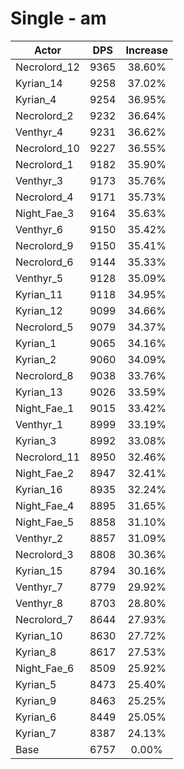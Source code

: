 # Single - am
| Actor | DPS | Increase |
|---|:---:|:---:|
|Necrolord_12|9365|38.60%|
|Kyrian_14|9258|37.02%|
|Kyrian_4|9254|36.95%|
|Necrolord_2|9232|36.64%|
|Venthyr_4|9231|36.62%|
|Necrolord_10|9227|36.55%|
|Necrolord_1|9182|35.90%|
|Venthyr_3|9173|35.76%|
|Necrolord_4|9171|35.73%|
|Night_Fae_3|9164|35.63%|
|Venthyr_6|9150|35.42%|
|Necrolord_9|9150|35.41%|
|Necrolord_6|9144|35.33%|
|Venthyr_5|9128|35.09%|
|Kyrian_11|9118|34.95%|
|Kyrian_12|9099|34.66%|
|Necrolord_5|9079|34.37%|
|Kyrian_1|9065|34.16%|
|Kyrian_2|9060|34.09%|
|Necrolord_8|9038|33.76%|
|Kyrian_13|9026|33.59%|
|Night_Fae_1|9015|33.42%|
|Venthyr_1|8999|33.19%|
|Kyrian_3|8992|33.08%|
|Necrolord_11|8950|32.46%|
|Night_Fae_2|8947|32.41%|
|Kyrian_16|8935|32.24%|
|Night_Fae_4|8895|31.65%|
|Night_Fae_5|8858|31.10%|
|Venthyr_2|8857|31.09%|
|Necrolord_3|8808|30.36%|
|Kyrian_15|8794|30.16%|
|Venthyr_7|8779|29.92%|
|Venthyr_8|8703|28.80%|
|Necrolord_7|8644|27.93%|
|Kyrian_10|8630|27.72%|
|Kyrian_8|8617|27.53%|
|Night_Fae_6|8509|25.92%|
|Kyrian_5|8473|25.40%|
|Kyrian_9|8463|25.25%|
|Kyrian_6|8449|25.05%|
|Kyrian_7|8387|24.13%|
|Base|6757|0.00%|
